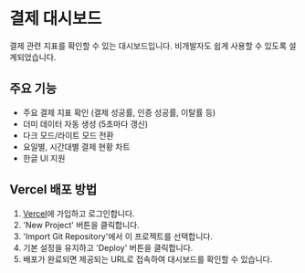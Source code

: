 # 결제 대시보드

결제 관련 지표를 확인할 수 있는 대시보드입니다. 비개발자도 쉽게 사용할 수 있도록 설계되었습니다.

## 주요 기능

- 주요 결제 지표 확인 (결제 성공률, 인증 성공률, 이탈률 등)
- 더미 데이터 자동 생성 (5초마다 갱신)
- 다크 모드/라이트 모드 전환
- 요일별, 시간대별 결제 현황 차트
- 한글 UI 지원

## Vercel 배포 방법

1. [Vercel](https://vercel.com/)에 가입하고 로그인합니다.
2. 'New Project' 버튼을 클릭합니다.
3. 'Import Git Repository'에서 이 프로젝트를 선택합니다.
4. 기본 설정을 유지하고 'Deploy' 버튼을 클릭합니다.
5. 배포가 완료되면 제공되는 URL로 접속하여 대시보드를 확인할 수 있습니다.
